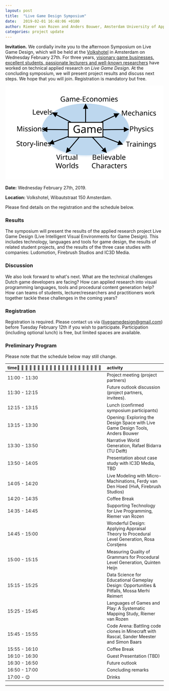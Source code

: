 ```yaml
---
layout: post
title:  "Live Game Design Symposium"
date:   2019-02-01 16:48:06 +0100
author: Riemer van Rozen and Anders Bouwer, Amsterdam University of Applied Sciences
categories: project update
---
```

**Invitation.** 
We cordially invite you to the afternoon Symposium on Live Game Design, which will be held at the [Volkshotel](https://www.volkshotel.nl/en/) in Amsterdam on Wednesday February 27th.
For three years, [visionary game businesses, excellent students, passionate lecturers and well-known researchers](/partners) have worked on technical applied research on *Live Game Design*.
At the concluding symposium, we will present project results and discuss next steps.
We hope that you will join.
Registration is mandatory but free.

![image alt >](/assets/LGD.svg)

**Date:** Wednesday February 27th, 2019.

**Location:** Volkshotel, Wibautstraat 150 Amsterdam.           

Please find details on the registration and the schedule below.

### Results 
The symposium will present the results of the applied research project Live Game Design (Live Intelligent Visual Environments for Game Design).
This includes technology, languages and tools for game design, the results of related student projects, and the results of the three case studies with companies: Ludomotion, Firebrush Studios and IC3D Media.

### Discussion
We also look forward to what's next.
What are the technical challenges Dutch game developers are facing?
How can applied research into visual programming languages, tools and procedural content generation help?
How can teams of students, lecturer/researchers and practitioners work together tackle these challenges in the coming years?

### Registration
Registration is required. Please contact us via (livegamedesign@gmail.com) before Tuesday February 12th if you wish to participate. Participation (including optional lunch) is free, but limited spaces are available.

### Preliminary Program
Please note that the schedule below may still change.

| time                     | activity                                                                         |
|:-------------------------|:---------------------------------------------------------------------------------|
| 11:00 - 11:30 | Project meeting  (project partners)                                                         |
| 11:30 - 12:15 | Future outlook discussion (project partners, invitees).                                     |
| 12:15 - 13:15 | Lunch (confirmed symposium participants)                                                    |
| 13:15 - 13:30 | Opening: Exploring the Design Space with Live Game Design Tools, Anders Bouwer              |
| 13:30 - 13:50 | Narrative World Generation, Rafael Bidarra (TU Delft)                                       |
| 13:50 - 14:05 | Presentation about case study with IC3D Media, TBD                                          |
| 14:05 - 14:20 | Live Modeling with Micro-Machinations, Ferdy van Den Hoed (HvA, Firebrush Studios)          |
| 14:20 - 14:35 | Coffee Break                                                                                |
| 14:35 - 14:45 | Supporting Technology for Live Programming, Riemer van Rozen                                |
| 14:45 - 15:00 | Wonderful Design: Applying Appraisal Theory to Procedural Level Generation, Rosa Corstjens  |
| 15:00 - 15:15 | Measuring Quality of Grammars for Procedural Level Generation, Quinten Heijn                |
| 15:15 - 15:25 | Data Science for Educational Gameplay Design: Opportunities & Pitfalls, Mossa Merhi Reimert |
| 15:25 - 15:45 | Languages of Games and Play: A Systematic Mapping Study, Riemer van Rozen                   |
| 15:45 - 15:55 | Code Arena: Battling code clones in Minecraft with Rascal, Sander Meester and Simon Baars   |
| 15:55 - 16:10 | Coffee Break                                                                                |
| 16:10 - 16:30 | Guest Presentation (TBD)                                                                    |
| 16:30 - 16:50 | Future outlook                                                                              |
| 16:50 - 17:00 | Concluding remarks                                                                          |
| 17:00 - :wink:| Drinks                                                                                      |

---

